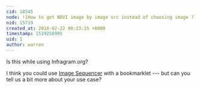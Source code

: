```yaml
---
cid: 18545
node: ![How to get NDVI image by image src instead of choosing image ?](../notes/Ankita/02-12-2018/how-to-get-ndvi-image-by-image-src-instead-of-choosing-image)
nid: 15719
created_at: 2018-02-22 00:23:15 +0000
timestamp: 1519258995
uid: 1
author: warren
---
```


Is this while using Infragram.org? 

I think you could use [Image Sequencer](/image-sequencer) with a bookmarklet --- but can you tell us a bit more about your use case? 